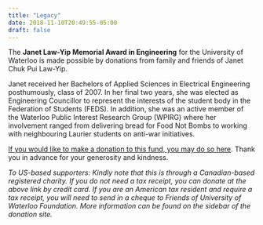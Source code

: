 ```yaml
---
title: "Legacy"
date: 2018-11-10T20:49:55-05:00
draft: false
---
```


The <b>Janet Law-Yip Memorial Award in Engineering</b> for the University of Waterloo is made possible by donations from family and friends of Janet Chuk Pui Law-Yip.

Janet received her Bachelors of Applied Sciences in Electrical Engineering posthumously, class of 2007. In her final two years, she was elected as Engineering Councillor to represent the interests of the student body in the Federation of Students (FEDS). In addition, she was an active member of the Waterloo Public Interest Research Group (WPIRG) where her involvement ranged from delivering bread for Food Not Bombs to working with neighbouring Laurier students on anti-war initiatives.

<a href="https://waterloo.imodules.com/law-yip-award">If you would like to make a donation to this fund, you may do so here</a>. Thank you in advance for your generosity and kindness.

<i>To US-based supporters: Kindly note that this is through a Canadian-based registered charity. If you do not need a tax receipt, you can donate at the above link by credit card. If you are an American tax resident and require a tax receipt, you will need to send in a cheque to Friends of University of Waterloo Foundation. More information can be found on the sidebar of the donation site.

</i>
